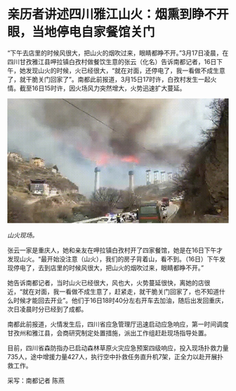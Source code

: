 # 亲历者讲述四川雅江山火：烟熏到睁不开眼，当地停电自家餐馆关门

“下午去店里的时候风很大，把山火的烟吹过来，眼睛都睁不开。”3月17日凌晨，在四川甘孜雅江县呷拉镇白孜村做餐饮生意的张云（化名）告诉南都记者，16日下午，她发现山火的时候，火已经很大，“就在对面，还停电了，我一看做不成生意了，就干脆关门回家了”。南都此前报道，3月15日17时许，白孜村发生一起火情。截至16日15时许，因火场风力突然增大，火势迅速扩大蔓延。

![400348d6d6363d2ae3eff3fd7efe3480.jpg](https://raw.githubusercontent.com/qqhsx/qqnews_image/main/2024/03/17/亲历者讲述四川雅江山火：烟熏到睁不开眼，当地停电自家餐馆关门/400348d6d6363d2ae3eff3fd7efe3480.jpg)

_山火现场。_

张云一家是重庆人，她和亲友在呷拉镇白孜村开了四家餐馆，她是在16日下午才发现山火。“最开始没注意（山火），我们的房子背着山，看不到。（16日）下午发现停电了，去到店里的时候风很大，把山火的烟吹过来，眼睛都睁不开。”

她告诉南都记者，当时山火已经很大，风也大，火势蔓延很快，离她的店很近，“就在对面，我一看做不成生意了，赶紧走，就干脆关门回家了，也不知道什么时候才能回去开业”。他们于16日18时40分左右开车去加油，随后出发回重庆，次日凌晨时分已经到了成都。

南都此前报道，火情发生后，四川省应急管理厅迅速启动应急响应，第一时间调度甘孜州和雅江县，会商研究制定处置措施，派出工作组赶赴现场指导处置。

目前，四川省森防指办已启动森林草原火灾应急预案四级响应，投入现场扑救力量735人，途中增援力量427人，执行空中扑救任务直升机7架，正全力以赴开展扑救工作。

采写：南都记者 陈燕

